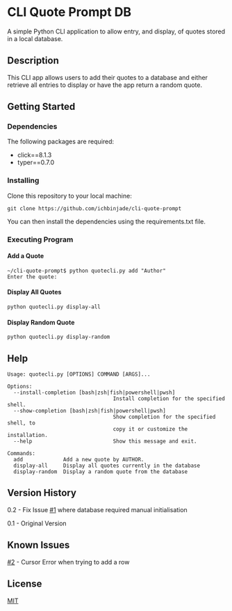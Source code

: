 # CLI Quote Prompt DB
A simple Python CLI application to allow entry, and display, of quotes stored in a local database.

## Description
This CLI app allows users to add their quotes to a database and either retrieve all entries to display or have the app return a random quote.

## Getting Started

### Dependencies
The following packages are required:

* click==8.1.3
* typer==0.7.0

### Installing
Clone this repository to your local machine:

`git clone https://github.com/ichbinjade/cli-quote-prompt`

You can then install the dependencies using the requirements.txt file.

### Executing Program

#### Add a Quote
```
~/cli-quote-prompt$ python quotecli.py add "Author"
Enter the quote:
```

#### Display All Quotes
`python quotecli.py display-all`

#### Display Random Quote
`python quotecli.py display-random`

## Help
```
Usage: quotecli.py [OPTIONS] COMMAND [ARGS]...

Options:
  --install-completion [bash|zsh|fish|powershell|pwsh]
                                  Install completion for the specified shell.
  --show-completion [bash|zsh|fish|powershell|pwsh]
                                  Show completion for the specified shell, to
                                  copy it or customize the installation.
  --help                          Show this message and exit.

Commands:
  add             Add a new quote by AUTHOR.
  display-all     Display all quotes currently in the database
  display-random  Display a random quote from the database
```

## Version History
0.2 - Fix Issue [#1](https://github.com/IchBinJade/cli-quote-prompt/issues/1) where database required manual initialisation

0.1 - Original Version

## Known Issues
[#2](https://github.com/IchBinJade/cli-quote-prompt/issues/2) - Cursor Error when trying to add a row

## License
[MIT](https://choosealicense.com/licenses/mit/)
